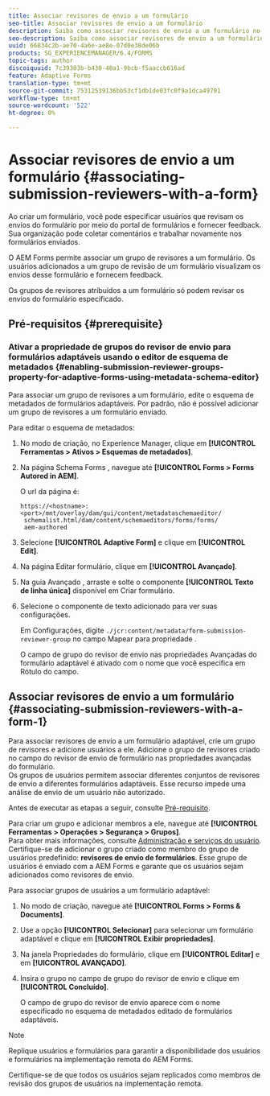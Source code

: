 ```yaml
---
title: Associar revisores de envio a um formulário
seo-title: Associar revisores de envio a um formulário
description: Saiba como associar revisores de envio a um formulário no AEM Forms. Os revisores associados revisam um formulário enviado pelo portal de formulários.
seo-description: Saiba como associar revisores de envio a um formulário no AEM Forms. Os revisores associados revisam um formulário enviado pelo portal de formulários.
uuid: 66834c2b-ae70-4a6e-ae8e-07d0e38de06b
products: SG_EXPERIENCEMANAGER/6.4/FORMS
topic-tags: author
discoiquuid: 7c39383b-b430-40a1-9bcb-f5aaccb616ad
feature: Adaptive Forms
translation-type: tm+mt
source-git-commit: 75312539136bb53cf1db1de03fc0f9a1dca49791
workflow-type: tm+mt
source-wordcount: '522'
ht-degree: 0%

---
```



# Associar revisores de envio a um formulário {#associating-submission-reviewers-with-a-form}

Ao criar um formulário, você pode especificar usuários que revisam os envios do formulário por meio do portal de formulários e fornecer feedback. Sua organização pode coletar comentários e trabalhar novamente nos formulários enviados.

O AEM Forms permite associar um grupo de revisores a um formulário. Os usuários adicionados a um grupo de revisão de um formulário visualizam os envios desse formulário e fornecem feedback.

Os grupos de revisores atribuídos a um formulário só podem revisar os envios do formulário especificado.

## Pré-requisitos {#prerequisite}

### Ativar a propriedade de grupos do revisor de envio para formulários adaptáveis usando o editor de esquema de metadados {#enabling-submission-reviewer-groups-property-for-adaptive-forms-using-metadata-schema-editor}

Para associar um grupo de revisores a um formulário, edite o esquema de metadados de formulários adaptáveis. Por padrão, não é possível adicionar um grupo de revisores a um formulário enviado.

Para editar o esquema de metadados:

1. No modo de criação, no Experience Manager, clique em **[!UICONTROL Ferramentas > Ativos > Esquemas de metadados]**.
1. Na página Schema Forms , navegue até **[!UICONTROL Forms > Forms Autored in AEM]**.

   O url da página é:

   ```
   https://<hostname>:<port>/mnt/overlay/dam/gui/content/metadataschemaeditor/
    schemalist.html/dam/content/schemaeditors/forms/forms/
    aem-authored
   ```

1. Selecione **[!UICONTROL Adaptive Form]** e clique em **[!UICONTROL Edit]**.
1. Na página Editar formulário, clique em **[!UICONTROL Avançado]**.
1. Na guia Avançado , arraste e solte o componente **[!UICONTROL Texto de linha única]** disponível em Criar formulário.
1. Selecione o componente de texto adicionado para ver suas configurações.

   Em Configurações, digite `./jcr:content/metadata/form-submission-reviewer-group` no campo Mapear para propriedade .

   O campo de grupo do revisor de envio nas propriedades Avançadas do formulário adaptável é ativado com o nome que você especifica em Rótulo do campo.

## Associar revisores de envio a um formulário {#associating-submission-reviewers-with-a-form-1}

Para associar revisores de envio a um formulário adaptável, crie um grupo de revisores e adicione usuários a ele. Adicione o grupo de revisores criado no campo do revisor de envio de formulário nas propriedades avançadas do formulário.\
Os grupos de usuários permitem associar diferentes conjuntos de revisores de envio a diferentes formulários adaptáveis. Esse recurso impede uma análise de envio de um usuário não autorizado.

Antes de executar as etapas a seguir, consulte [Pré-requisito](/help/forms/using/adding-reviewers-form.md#prerequisite).

Para criar um grupo e adicionar membros a ele, navegue até **[!UICONTROL Ferramentas > Operações > Segurança > Grupos]**.\
Para obter mais informações, consulte [Administração e serviços do usuário](/help/sites-administering/security.md).\
Certifique-se de adicionar o grupo criado como membro do grupo de usuários predefinido: **revisores de envio de formulários**. Esse grupo de usuários é enviado com a AEM Forms e garante que os usuários sejam adicionados como revisores de envio.

Para associar grupos de usuários a um formulário adaptável:

1. No modo de criação, navegue até **[!UICONTROL Forms > Forms &amp; Documents]**.
1. Use a opção **[!UICONTROL Selecionar]** para selecionar um formulário adaptável e clique em **[!UICONTROL Exibir propriedades]**.
1. Na janela Propriedades do formulário, clique em **[!UICONTROL Editar]** e em **[!UICONTROL AVANÇADO]**.
1. Insira o grupo no campo de grupo do revisor de envio e clique em **[!UICONTROL Concluído]**.

   O campo de grupo do revisor de envio aparece com o nome especificado no esquema de metadados editado de formulários adaptáveis.

>[!NOTE]
>
>Replique usuários e formulários para garantir a disponibilidade dos usuários e formulários na implementação remota do AEM Forms.
>
>Certifique-se de que todos os usuários sejam replicados como membros de revisão dos grupos de usuários na implementação remota.

